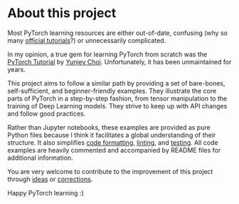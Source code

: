 # About this project

Most PyTorch learning resources are either out-of-date, confusing (why so many [official tutorials](https://pytorch.org/tutorials/)?) or unnecessarily complicated.

In my opinion, a true gem for learning PyTorch from scratch was the [PyTorch Tutorial](https://github.com/yunjey/pytorch-tutorial) by [Yunjey Choi](https://yunjey.github.io/). Unfortunately, it has been unmaintained for years.

This project aims to follow a similar path by providing a set of bare-bones, self-sufficient, and beginner-friendly examples. They illustrate the core parts of PyTorch in a step-by-step fashion, from tensor manipulation to the training of Deep Learning models. They strive to keep up with API changes and follow good practices.

Rather than Jupyter notebooks, these examples are provided as pure Python files because I think it facilitates a global understanding of their structure. It also simplifies [code formatting](https://github.com/psf/black), [linting](https://github.com/pylint-dev/pylint), and [testing](https://docs.pytest.org). All code examples are heavily commented and accompanied by README files for additional information.

You are very welcome to contribute to the improvement of this project through [ideas](https://github.com/bpesquet/pytorch-tutorial/issues) or [corrections](https://github.com/bpesquet/pytorch-tutorial/pulls).

Happy PyTorch learning :)
